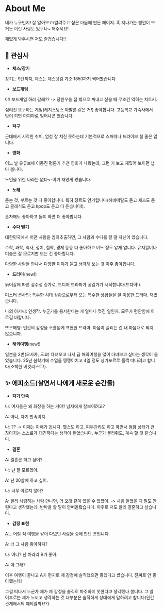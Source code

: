 # About Me

내가 누구인지! 잘 알아보고/알려주고 싶은 마음에 만든 페이지. 혹 지나가는 행인이 보거든 이런 사람도 있구나~ 해주세요!

재밌게 봐주시면 저도 즐겁습니다!!

## 🎨 관심사
- **체스/장기**

장기는 9단까지, 체스는 체스닷컴 기준 1850까지 찍어봤습니다.

- **보드게임**

야! 보드게임 하러 갈래?? -> 장원우를 집 밖으로 꺼내고 싶을 때 무조건 먹히는 치트키. 

심리전 요구하는 게임(레지스탕스 아발론 같은 거!) 좋아합니다. 고등학교 기숙사에서 밤이 되면 마피아로 일어나곤 했습니다.

- **탁구**

군대에서 시작한 취미, 엄청 잘 치진 못하는데 기본적으로 스매쉬나 드라이브 칠 줄은 압니다.

- **영화**

어느 날 유튜브에 이동진 평론가 추천 영화가 나왔는데, 그런 거 보고 재밌어 보이면 냅다 봅니다.

노인을 위한 나라는 없다<-이거 재밌게 봤습니다.

- **노래**

듣는 것, 부르는 것 다 좋아합니다. 특히 장르도 안가립니다(헤비메탈도 듣고 재즈도 듣고 클래식도 듣고 kpop도 듣고 다 듣습니다!).

혼자해도 좋아하고 둘이 하면 더 좋아합니다.

- **수다 떨기**

대한민국에서 어떤 사람을 임의추출하면, 그 사람과 수다를 잘 떨 자신이 있습니다.

수학, 과학, 역사, 정치, 철학, 경제 등등 다 좋아하고 어느 정도 얕게 압니다. 뮤지컬이나 미술은 잘 모르지만 보는 건 좋아합니다.

다양한 사람들 만나서 다양한 이야기 듣고 생각해 보는 것 아주 좋아합니다.

- **드라마**(new!)

늙어감에 따른 감수성 증가로, 드디어 드라마가 공감가기 시작합니다(드디어!).

미스터 션사인: 특수한 시대 상황으로부터 오는 특수한 상황들을 잘 이용한 드라마. 재밌습니다.

나의 아저씨: 인생작. 누군가를 용서한다는 게 얼마나 멋진 일인지. 모두가 편안함에 이르길 바랍니다.

또오해영: 인간의 감정을 소름돋게 표현한 드라마. 마음이 끌리는 건 내 마음대로 되지 않으니까.

- **해외여행**(new!)

일본을 2번(오사카, 도쿄) 다녀오고 나서 급 해외여행을 많이 다녀보고 싶다는 생각이 들었습니다. 25년 봄학기에 수업을 땡땡이치고 4일 정도 싱가포르로 훌쩍 떠나려고 합니다(소박한 버킷리스트!). 
  
## ✨ 에피소드(살면서 나에게 새로운 순간들)
- **자기 만족**

나: 여자들은 왜 화장을 하는 거야? 남자에게 잘보이려고?

A: 아니, 자기 만족이지.

나: ?? -> 이제는 이해가 됩니다. 헬스도 하고, 피부관리도 하고 하면서 점점 상태가 괜찮아지는 스스로가 대견하다는 생각이 들었습니다. 누군가 몰라줘도, 계속 할 것 같습니다.

- **결혼**

A: 결혼은 하고 싶어?

나: 난 잘 모르겠어.

A: 난 20살에 하고 싶어.

나: 너무 이르지 않아?

A: 빨리 사랑하는 사람 만나면, 더 오래 같이 있을 수 있잖아. -> 처음 들었을 때 말도 안된다고 생각했는데, 반박을 할 말이 안떠올랐습니다. 이후로 저도 빨리 결혼하고 싶습니다.

- **감정 표현**

A는 어릴 적 여행을 같이 다녔던 사람들 중에 만난 분입니다.

A: 너 그 사람 좋아하지?

나: 아니? 난 차라리 B가 좋아.

A: 아 그래?

이후 여행이 끝나고 A가 편지로 제 감정에 솔직했으면 좋겠다고 썼습니다. 진짜로 안 좋아했는데!

그걸 떠나서 누군가 제가 제 감정을 솔직히 마주하지 못한다고 생각했나 봅니다. 그 일 이후로는 제가 느끼고 생각하는 것 대부분은 솔직하게 상대에게 말하려고 합니다(인간관계에서의 예의일까요?).

